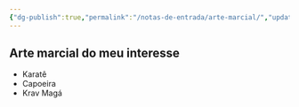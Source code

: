 ```yaml
---
{"dg-publish":true,"permalink":"/notas-de-entrada/arte-marcial/","updated":"2024-02-24T13:36:07.804-03:00"}
---
```



## Arte marcial do meu interesse
- Karatê
- Capoeira
- Krav Magá